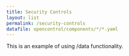 ```yaml
---
title: Security Controls
layout: list
permalink: /security-controls
datafile: opencontrol/components/*/*.yaml
---
```


This is an example of using /data functionality.